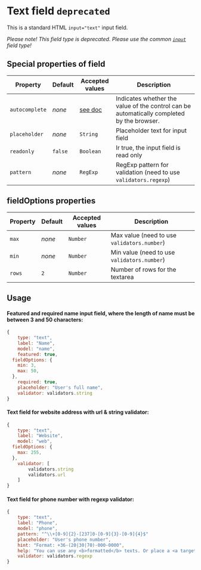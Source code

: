 # Text field `deprecated`
This is a standard HTML `input="text"` input field.

_Please note! This field type is deprecated. Please use the common [`input`](input.md) field type!_

## Special properties of field

Property      | Default  | Accepted values | Description
------------- | -------- | --------------- | -----------
`autocomplete` | _none_   | [see doc](https://html.spec.whatwg.org/multipage/forms.html#autofill)        | Indicates whether the value of the control can be automatically completed by the browser.
`placeholder` | _none_   | `String` 	   | Placeholder text for input field
`readonly`    | `false`  | `Boolean` 	   | Ir true, the input field is read only
`pattern`		  | _none_   | `RegExp` 	   | RegExp pattern for validation (need to use `validators.regexp`)

## fieldOptions properties

Property      | Default  | Accepted values | Description
------------- | -------- | --------------- | -----------
`max` 		  | _none_   | `Number` 	   | Max value (need to use `validators.number`)
`min` 		  | _none_   | `Number` 	   | Min value (need to use `validators.number`)
`rows` 		  | `2`   | `Number` 	   | Number of rows for the textarea


## Usage
#### Featured and required name input field, where the length of name must be between 3 and 50 characters:

```js
{
	type: "text",
	label: "Name",
	model: "name",
	featured: true,
  fieldOptions: {
    min: 3,
    max: 50,
  },
	required: true,
	placeholder: "User's full name",
	validator: validators.string
}
```
#### Text field for website address with url & string validator:
```js
{
	type: "text",
	label: "Website",
	model: "web",
  fieldOptions: {
    max: 255,
  },
	validator: [
		validators.string
		validators.url
	]
}
```
#### Text field for phone number with regexp validator:
```js
{
    type: "text",
    label: "Phone",
    model: "phone",
    pattern: "^\\+[0-9]{2}-[237]0-[0-9]{3}-[0-9]{4}$"
    placeholder: "User's phone number",
    hint: "Format: +36-(20|30|70)-000-0000",
    help: "You can use any <b>formatted</b> texts. Or place a <a target='_blank' href='https://github.com/vue-generators/vue-form-generator'>link</a> to another site."
    validator: validators.regexp
}
```
